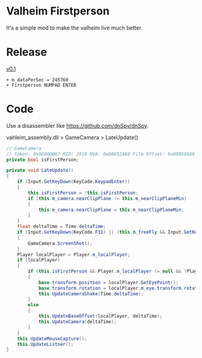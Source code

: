 # Valheim Firstperson
It's a simple mod to make the valheim live much better.

# Release
[v0.1](https://github.com/TheFlashBold/valheim-firstperson/releases/tag/0.1)
```
+ m_dataPerSec = 245760
+ Firstperson NUMPAD ENTER
```

# Code
Use a disassembler like https://github.com/dnSpy/dnSpy.

vahleim_assembly.dll > GameCamera > LateUpdate()
```C#
// GameCamera
// Token: 0x06000B67 RID: 2919 RVA: 0x00052488 File Offset: 0x00050688
private bool isFirstPerson;

private void LateUpdate()
{
	if (Input.GetKeyDown(KeyCode.KeypadEnter))
	{
		this.isFirstPerson = !this.isFirstPerson;
		if (this.m_camera.nearClipPlane != this.m_nearClipPlaneMin)
		{
			this.m_camera.nearClipPlane = this.m_nearClipPlaneMin;
		}
	}
	float deltaTime = Time.deltaTime;
	if (Input.GetKeyDown(KeyCode.F11) || (this.m_freeFly && Input.GetKeyDown(KeyCode.Mouse1)))
	{
		GameCamera.ScreenShot();
	}
	Player localPlayer = Player.m_localPlayer;
	if (localPlayer)
	{
		if (this.isFirstPerson && Player.m_localPlayer != null && !Player.m_localPlayer.IsDead())
		{
			base.transform.position = localPlayer.GetEyePoint();
			base.transform.rotation = localPlayer.m_eye.transform.rotation;
			this.UpdateCameraShake(Time.deltaTime);
		}
		else
		{
			this.UpdateBaseOffset(localPlayer, deltaTime);
			this.UpdateCamera(deltaTime);
		}
	}
	this.UpdateMouseCapture();
	this.UpdateListner();
}
```
